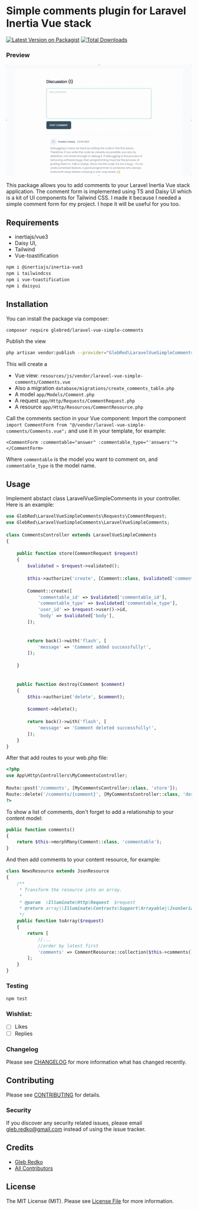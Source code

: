 # Simple comments plugin for Laravel Inertia Vue stack

[![Latest Version on Packagist](https://img.shields.io/packagist/v/glebred/laravel-vue-simple-comments.svg?style=flat-square)](https://packagist.org/packages/glebred/laravel-vue-simple-comments)
[![Total Downloads](https://img.shields.io/packagist/dt/glebred/laravel-vue-simple-comments.svg?style=flat-square)](https://packagist.org/packages/glebred/laravel-vue-simple-comments)

### Preview
![preview](https://github.com/GlebRed/Laravel-Vue-Simple-Comments/raw/master/preview.gif)

This package allows you to add comments to your Laravel Inertia Vue stack application. The comment form is implemented using TS and Daisy UI which is a kit of UI components for Tailwind CSS. I made it because I needed a simple comment form for my project. I hope it will be useful for you too. 

## Requirements
- inertiajs/vue3 
- Daisy UI, 
- Tailwind  
- Vue-toastification

```bash
npm i @inertiajs/inertia-vue3
npm i tailwindcss
npm i vue-toastification
npm i daisyui
```

## Installation

You can install the package via composer:

```bash
composer require glebred/laravel-vue-simple-comments
```

Publish the view 
```bash
php artisan vendor:publish --provider="GlebRed\LaravelVueSimpleComments\LaravelVueSimpleCommentsServiceProvider"

```
This will create a 

- Vue view:
`resources/js/vendor/laravel-vue-simple-comments/Comments.vue`
- Also a migration
`database/migrations/create_comments_table.php`
- A model
`app/Models/Comment.php`
- A request
`app/Http/Requests/CommentRequest.php`
- A resource
`app/Http/Resources/CommentResource.php`

Call the comments section in your Vue component:
Import the component
`import CommentForm from "@/vendor/laravel-vue-simple-comments/Comments.vue";`
and use it in your template, for example:
```vue
<CommentForm :commentable="answer" :commentable_type="'answers'"></CommentForm>
```
Where `commentable` is the model you want to comment on, and `commentable_type` is the model name.

## Usage

Implement abstact class LaravelVueSimpleComments in your controller. Here is an example:

```php
use GlebRed\LaravelVueSimpleComments\Requests\CommentRequest;
use GlebRed\LaravelVueSimpleComments\LaravelVueSimpleComments;

class CommentsController extends LaravelVueSimpleComments
{

    public function store(CommentRequest $request)
    {
        $validated = $request->validated();

        $this->authorize('create', [Comment::class, $validated['commentable_id'], $validated['commentable_type']]);

        Comment::create([
            'commentable_id' => $validated['commentable_id'],
            'commentable_type' => $validated['commentable_type'],
            'user_id' => $request->user()->id,
            'body' => $validated['body'],
        ]);


        return back()->with('flash', [
            'message' => 'Comment added successfully!',
        ]);

    }


    public function destroy(Comment $comment)
    {
        $this->authorize('delete', $comment);

        $comment->delete();

        return back()->with('flash', [
            'message' => 'Comment deleted successfully!',
        ]);
    }
}
```

After that add routes to your web.php file:

```php
<?php
use App\Http\Controllers\MyCommentsController;

Route::post('/comments', [MyCommentsController::class, 'store']);
Route::delete('/comments/{comment}', [MyCommentsController::class, 'destroy']);
?>
```

To show a list of comments, don't forget to add a relationship to your content model:

```php
public function comments()
{
    return $this->morphMany(Comment::class, 'commentable');
}
```
And then add comments to your content resource, for example:

```php
class NewsResource extends JsonResource
{
    /**
     * Transform the resource into an array.
     *
     * @param  \Illuminate\Http\Request  $request
     * @return array|\Illuminate\Contracts\Support\Arrayable|\JsonSerializable
     */
    public function toArray($request)
    {
        return [
            //...
            //order by latest first
            'comments' => CommentResource::collection($this->comments()->orderBy('created_at', 'desc')->get()),
        ];
    }
}
```

### Testing

```bash
npm test
```

### Wishlist:
- [ ] Likes
- [ ] Replies

### Changelog

Please see [CHANGELOG](CHANGELOG.md) for more information what has changed recently.

## Contributing

Please see [CONTRIBUTING](CONTRIBUTING.md) for details.

### Security

If you discover any security related issues, please email gleb.redko@gmail.com instead of using the issue tracker.

## Credits

-   [Gleb Redko](https://github.com/glebred)
-   [All Contributors](../../contributors)

## License

The MIT License (MIT). Please see [License File](LICENSE.md) for more information.
